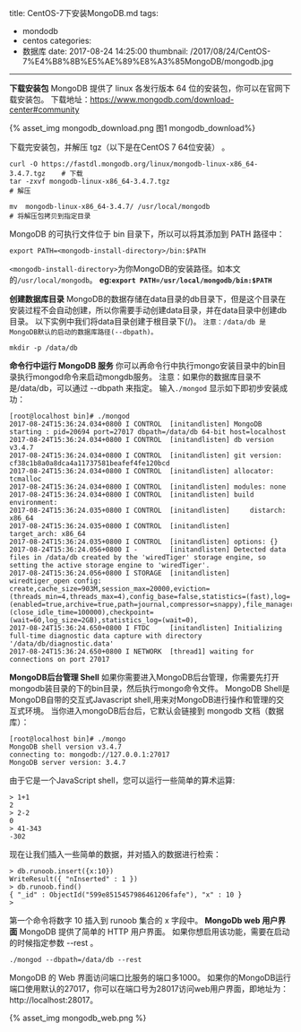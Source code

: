 title: CentOS-7下安装MongoDB.md
tags:
  - mondodb
  - centos
categories:
  - 数据库
date: 2017-08-24 14:25:00
thumbnail: /2017/08/24/CentOS-7%E4%B8%8B%E5%AE%89%E8%A3%85MongoDB/mongodb.jpg
---
**下载安装包**
MongoDB 提供了 linux 各发行版本 64 位的安装包，你可以在官网下载安装包。
下载地址：https://www.mongodb.com/download-center#community

{% asset_img mongodb_download.png 图1 mongodb_download%}
<!-- more -->
下载完安装包，并解压 tgz（以下是在CentOS 7 64位安装） 。

```
curl -O https://fastdl.mongodb.org/linux/mongodb-linux-x86_64-3.4.7.tgz    # 下载
tar -zxvf mongodb-linux-x86_64-3.4.7.tgz                                   # 解压

mv  mongodb-linux-x86_64-3.4.7/ /usr/local/mongodb                         # 将解压包拷贝到指定目录
```
MongoDB 的可执行文件位于 bin 目录下，所以可以将其添加到 PATH 路径中：
```
export PATH=<mongodb-install-directory>/bin:$PATH
```
`<mongodb-install-directory>`为你MongoDB的安装路径。如本文的`/usr/local/mongodb`。
**eg:`export PATH=/usr/local/mongodb/bin:$PATH`**

**创建数据库目录**
MongoDB的数据存储在data目录的db目录下，但是这个目录在安装过程不会自动创建，所以你需要手动创建data目录，并在data目录中创建db目录。
以下实例中我们将data目录创建于根目录下(/)。 `注意：/data/db 是
MongoDB默认的启动的数据库路径(--dbpath)。`
```
mkdir -p /data/db
```
**命令行中运行 MongoDB 服务**
你可以再命令行中执行mongo安装目录中的bin目录执行mongod命令来启动mongdb服务。
注意：如果你的数据库目录不是/data/db，可以通过 --dbpath 来指定。
输入`./mongod` 显示如下即初步安装成功：
```
[root@localhost bin]# ./mongod
2017-08-24T15:36:24.034+0800 I CONTROL  [initandlisten] MongoDB starting : pid=20694 port=27017 dbpath=/data/db 64-bit host=localhost
2017-08-24T15:36:24.034+0800 I CONTROL  [initandlisten] db version v3.4.7
2017-08-24T15:36:24.034+0800 I CONTROL  [initandlisten] git version: cf38c1b8a0a8dca4a11737581beafef4fe120bcd
2017-08-24T15:36:24.034+0800 I CONTROL  [initandlisten] allocator: tcmalloc
2017-08-24T15:36:24.034+0800 I CONTROL  [initandlisten] modules: none
2017-08-24T15:36:24.034+0800 I CONTROL  [initandlisten] build environment:
2017-08-24T15:36:24.035+0800 I CONTROL  [initandlisten]     distarch: x86_64
2017-08-24T15:36:24.035+0800 I CONTROL  [initandlisten]     target_arch: x86_64
2017-08-24T15:36:24.035+0800 I CONTROL  [initandlisten] options: {}
2017-08-24T15:36:24.056+0800 I -        [initandlisten] Detected data files in /data/db created by the 'wiredTiger' storage engine, so setting the active storage engine to 'wiredTiger'.
2017-08-24T15:36:24.056+0800 I STORAGE  [initandlisten] wiredtiger_open config: create,cache_size=903M,session_max=20000,eviction=(threads_min=4,threads_max=4),config_base=false,statistics=(fast),log=(enabled=true,archive=true,path=journal,compressor=snappy),file_manager=(close_idle_time=100000),checkpoint=(wait=60,log_size=2GB),statistics_log=(wait=0),
2017-08-24T15:36:24.650+0800 I FTDC     [initandlisten] Initializing full-time diagnostic data capture with directory '/data/db/diagnostic.data'
2017-08-24T15:36:24.650+0800 I NETWORK  [thread1] waiting for connections on port 27017
```
**MongoDB后台管理 Shell**
如果你需要进入MongoDB后台管理，你需要先打开mongodb装目录的下的bin目录，然后执行mongo命令文件。
MongoDB Shell是MongoDB自带的交互式Javascript shell,用来对MongoDB进行操作和管理的交互式环境。
当你进入mongoDB后台后，它默认会链接到 mongodb 文档（数据库）：
```
[root@localhost bin]# ./mongo
MongoDB shell version v3.4.7
connecting to: mongodb://127.0.0.1:27017
MongoDB server version: 3.4.7
```
由于它是一个JavaScript shell，您可以运行一些简单的算术运算:
```
> 1+1
2
> 2-2
0
> 41-343
-302
```
现在让我们插入一些简单的数据，并对插入的数据进行检索：
```
> db.runoob.insert({x:10})
WriteResult({ "nInserted" : 1 })
> db.runoob.find()
{ "_id" : ObjectId("599e8515457986461206fafe"), "x" : 10 }
> 
```
第一个命令将数字 10 插入到 runoob 集合的 x 字段中。
**MongoDb web 用户界面**
MongoDB 提供了简单的 HTTP 用户界面。 如果你想启用该功能，需要在启动的时候指定参数 --rest 。
```
./mongod --dbpath=/data/db --rest
```
MongoDB 的 Web 界面访问端口比服务的端口多1000。
如果你的MongoDB运行端口使用默认的27017，你可以在端口号为28017访问web用户界面，即地址为：http://localhost:28017。

{% asset_img mongodb_web.png %}